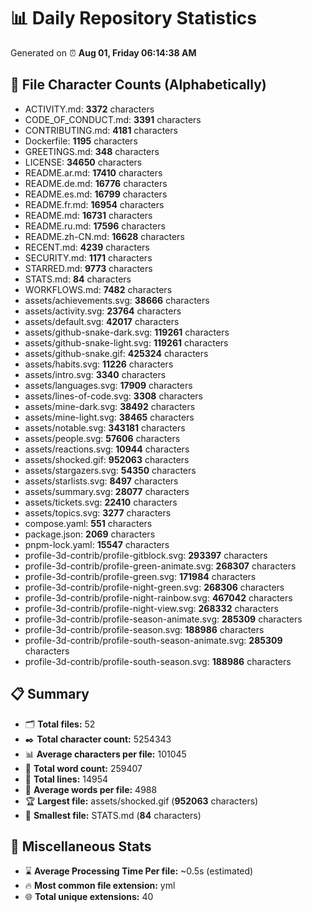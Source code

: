 # 📊 Daily Repository Statistics
Generated on ⏰ **Aug 01, Friday 06:14:38 AM**

## 📂 File Character Counts (Alphabetically)
- ACTIVITY.md: **3372** characters
- CODE_OF_CONDUCT.md: **3391** characters
- CONTRIBUTING.md: **4181** characters
- Dockerfile: **1195** characters
- GREETINGS.md: **348** characters
- LICENSE: **34650** characters
- README.ar.md: **17410** characters
- README.de.md: **16776** characters
- README.es.md: **16799** characters
- README.fr.md: **16954** characters
- README.md: **16731** characters
- README.ru.md: **17596** characters
- README.zh-CN.md: **16628** characters
- RECENT.md: **4239** characters
- SECURITY.md: **1171** characters
- STARRED.md: **9773** characters
- STATS.md: **84** characters
- WORKFLOWS.md: **7482** characters
- assets/achievements.svg: **38666** characters
- assets/activity.svg: **23764** characters
- assets/default.svg: **42017** characters
- assets/github-snake-dark.svg: **119261** characters
- assets/github-snake-light.svg: **119261** characters
- assets/github-snake.gif: **425324** characters
- assets/habits.svg: **11226** characters
- assets/intro.svg: **3340** characters
- assets/languages.svg: **17909** characters
- assets/lines-of-code.svg: **3308** characters
- assets/mine-dark.svg: **38492** characters
- assets/mine-light.svg: **38465** characters
- assets/notable.svg: **343181** characters
- assets/people.svg: **57606** characters
- assets/reactions.svg: **10944** characters
- assets/shocked.gif: **952063** characters
- assets/stargazers.svg: **54350** characters
- assets/starlists.svg: **8497** characters
- assets/summary.svg: **28077** characters
- assets/tickets.svg: **22410** characters
- assets/topics.svg: **3277** characters
- compose.yaml: **551** characters
- package.json: **2069** characters
- pnpm-lock.yaml: **15547** characters
- profile-3d-contrib/profile-gitblock.svg: **293397** characters
- profile-3d-contrib/profile-green-animate.svg: **268307** characters
- profile-3d-contrib/profile-green.svg: **171984** characters
- profile-3d-contrib/profile-night-green.svg: **268306** characters
- profile-3d-contrib/profile-night-rainbow.svg: **467042** characters
- profile-3d-contrib/profile-night-view.svg: **268332** characters
- profile-3d-contrib/profile-season-animate.svg: **285309** characters
- profile-3d-contrib/profile-season.svg: **188986** characters
- profile-3d-contrib/profile-south-season-animate.svg: **285309** characters
- profile-3d-contrib/profile-south-season.svg: **188986** characters

## 📋 Summary
- 🗂️ **Total files:** 52
- ✒️ **Total character count:** 5254343
- 📊 **Average characters per file:** 101045
- 📝 **Total word count:** 259407
- 🧾 **Total lines:** 14954
- 📐 **Average words per file:** 4988
- 🏆 **Largest file:** assets/shocked.gif (**952063** characters)
- 🥉 **Smallest file:** STATS.md (**84** characters)

## 🌟 Miscellaneous Stats
- ⌛ **Average Processing Time Per file:** ~0.5s (estimated)
- 🔥 **Most common file extension:** yml
- 🌐 **Total unique extensions:** 40
